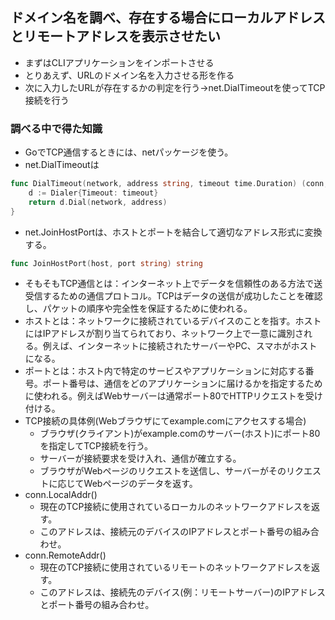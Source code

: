 ## ドメイン名を調べ、存在する場合にローカルアドレスとリモートアドレスを表示させたい
- まずはCLIアプリケーションをインポートさせる
- とりあえず、URLのドメイン名を入力させる形を作る
- 次に入力したURLが存在するかの判定を行う→net.DialTimeoutを使ってTCP接続を行う

### 調べる中で得た知識
- GoでTCP通信するときには、netパッケージを使う。
- net.DialTimeoutは
```go
func DialTimeout(network, address string, timeout time.Duration) (conn, error) {
    d := Dialer{Timeout: timeout}
    return d.Dial(network, address)
}
```
- net.JoinHostPortは、ホストとポートを結合して適切なアドレス形式に変換する。
```go
func JoinHostPort(host, port string) string
```
- そもそもTCP通信とは：インターネット上でデータを信頼性のある方法で送受信するための通信プロトコル。TCPはデータの送信が成功したことを確認し、パケットの順序や完全性を保証するために使われる。
- ホストとは：ネットワークに接続されているデバイスのことを指す。ホストにはIPアドレスが割り当てられており、ネットワーク上で一意に識別される。例えば、インターネットに接続されたサーバーやPC、スマホがホストになる。
- ポートとは：ホスト内で特定のサービスやアプリケーションに対応する番号。ポート番号は、通信をどのアプリケーションに届けるかを指定するために使われる。例えばWebサーバーは通常ポート80でHTTPリクエストを受け付ける。
- TCP接続の具体例(Webブラウザにてexample.comにアクセスする場合)
  - ブラウザ(クライアント)がexample.comのサーバー(ホスト)にポート80を指定してTCP接続を行う。
  - サーバーが接続要求を受け入れ、通信が確立する。
  - ブラウザがWebページのリクエストを送信し、サーバーがそのリクエストに応じてWebページのデータを返す。
- conn.LocalAddr()
  - 現在のTCP接続に使用されているローカルのネットワークアドレスを返す。
  - このアドレスは、接続元のデバイスのIPアドレスとポート番号の組み合わせ。
- conn.RemoteAddr()
  - 現在のTCP接続に使用されているリモートのネットワークアドレスを返す。
  - このアドレスは、接続先のデバイス(例：リモートサーバー)のIPアドレスとポート番号の組み合わせ。